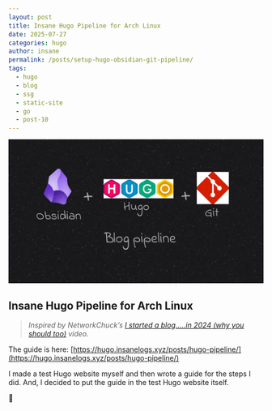 ```yaml
---
layout: post
title: Insane Hugo Pipeline for Arch Linux
date: 2025-07-27
categories: hugo
author: insane
permalink: /posts/setup-hugo-obsidian-git-pipeline/
tags:
  - hugo
  - blog
  - ssg
  - static-site
  - go
  - post-10
---
```


![Thumbnail for the post](/assets/setup-hugo-obsidian-git-blog-pipeline-in-arch-linux/thumbnail.webp)

## Insane Hugo Pipeline for Arch Linux

> _Inspired by NetworkChuck’s [I started a blog…..in 2024 (why you should too)](https://youtu.be/dnE7c0ELEH8?si=3E6JENc2fJGbbgVT) video._

The guide is here: [https://hugo.insanelogs.xyz/posts/hugo-pipeline/](https://hugo.insanelogs.xyz/posts/hugo-pipeline/)  
  
I made a test Hugo website myself and then wrote a guide for the steps I did. And, I decided to put the guide in the test Hugo website itself.  
  
🦖
